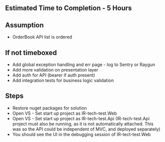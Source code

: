 ## Estimated Time to Completion - 5 Hours

## Assumption
- OrderBook API list is ordered

## If not timeboxed
- Add global exception handling and err page - log to Sentry or Raygun
- Add more validation on presentation layer
- Add auth for API (bearer if auth present)
- Add integration tests for business logic validation

## Steps 
- Restore nuget packages for solution
- Open VS - Set start up project as IR-tech-test.Web
- Open VS - Set start up project as IR-tech-test.Api (IR-tech-test.Api project must also be running, as it is not automatically attached. This was so the API could be independent of MVC, and deployed separately)
- You should see the UI in the debugging session of IR-tect-test.Web 
